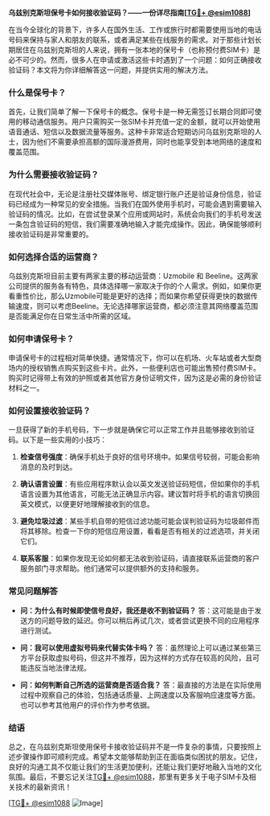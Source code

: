 **乌兹别克斯坦保号卡如何接收验证码？——一份详尽指南[[TG💪+ @esim1088](https://t.me/s/esim1088)]**

在当今全球化的背景下，许多人在国外生活、工作或旅行时都需要使用当地的电话号码来保持与家人和朋友的联系，或者满足某些在线服务的需求。对于那些计划长期居住在乌兹别克斯坦的人来说，拥有一张本地的保号卡（也称预付费SIM卡）是必不可少的。然而，很多人在申请或激活这些卡时遇到了一个问题：如何正确接收验证码？本文将为你详细解答这一问题，并提供实用的解决方法。

### 什么是保号卡？

首先，让我们简单了解一下保号卡的概念。保号卡是一种无需签订长期合同即可使用的移动通信服务。用户只需购买一张SIM卡并充值一定的金额，就可以开始使用语音通话、短信以及数据流量等服务。这种卡非常适合短期访问乌兹别克斯坦的人士，因为他们不需要承担高额的国际漫游费用，同时也能享受到本地网络的速度和覆盖范围。

### 为什么需要接收验证码？

在现代社会中，无论是注册社交媒体账号、绑定银行账户还是验证身份信息，验证码已经成为一种常见的安全措施。当我们在国外使用手机时，可能会遇到需要输入验证码的情况。比如，在尝试登录某个应用或网站时，系统会向我们的手机号发送一条包含验证码的短信，我们需要准确地输入才能完成操作。因此，确保能够顺利接收验证码是非常重要的。

### 如何选择合适的运营商？

乌兹别克斯坦目前主要有两家主要的移动运营商：Uzmobile 和 Beeline。这两家公司提供的服务各有特色，具体选择哪一家取决于你的个人需求。例如，如果你更看重性价比，那么Uzmobile可能是更好的选择；而如果你希望获得更快的数据传输速度，则可以考虑Beeline。无论选择哪家运营商，都必须注意其网络覆盖范围是否能满足你在日常生活中所需的区域。

### 如何申请保号卡？

申请保号卡的过程相对简单快捷。通常情况下，你可以在机场、火车站或者大型商场内的授权销售点购买到这些卡片。此外，一些便利店也可能出售预付费SIM卡。购买时记得带上有效的护照或者其他官方身份证明文件，因为这是必需的身份验证材料之一。

### 如何设置接收验证码？

一旦获得了新的手机号码，下一步就是确保它可以正常工作并且能够接收到验证码。以下是一些实用的小技巧：

1. **检查信号强度**：确保手机处于良好的信号环境中。如果信号较弱，可能会影响消息的及时到达。
   
2. **确认语言设置**：有些应用程序默认会以英文发送验证码短信，但如果你的手机语言设置为其他语言，可能无法正确显示内容。建议暂时将手机的语言切换回英文模式，以便更好地理解接收到的信息。

3. **避免垃圾过滤**：某些手机自带的短信过滤功能可能会误判验证码为垃圾邮件而将其移除。检查一下你的短信应用设置，看看是否有相关的过滤选项，并关闭它们。

4. **联系客服**：如果你发现无论如何都无法收到验证码，请直接联系运营商的客户服务部门寻求帮助。他们通常可以提供额外的支持和服务。

### 常见问题解答

- **问：为什么有时候即使信号良好，我还是收不到验证码？**
  答：这可能是由于发送方的问题导致的延迟。你可以稍后再试几次，或者尝试更换不同的应用程序进行测试。

- **问：我可以使用虚拟号码来代替实体卡吗？**
  答：虽然理论上可以通过某些第三方平台获取虚拟号码，但这并不推荐，因为这样的方式存在较高的风险，且可能违反当地法律法规。

- **问：如何判断自己所选的运营商是否适合我？**
  答：最直接的方法是在实际使用过程中观察自己的体验，包括通话质量、上网速度以及客服响应速度等方面。也可以参考其他用户的评价作为参考依据。

### 结语

总之，在乌兹别克斯坦使用保号卡接收验证码并不是一件复杂的事情，只要按照上述步骤操作即可顺利完成。希望本文能够帮助到正在面临类似困扰的朋友。记住，良好的沟通工具不仅能让我们的生活更加便利，还能让我们更好地融入当地的文化氛围。最后，不要忘记关注[TG💪+ @esim1088](https://t.me/s/esim1088)，那里有更多关于电子SIM卡及相关技术的最新资讯！

[[TG💪+ @esim1088](https://t.me/s/esim1088) ![Image](https://i.postimg.cc/4NQfJmqS/Snipaste-2025-05-13-00-14-12.png)]